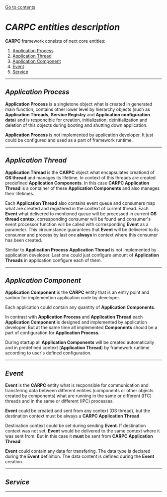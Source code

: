 [Go to contents](../README.md#table-of_contents)

# ***CARPC entities description***

**CARPC** framework consists of next core entities:
   1. [Application Process](#application-process)
   2. [Application Thread](#application-thread)
   3. [Application Component](#application-component)
   4. [Event](#event)
   5. [Service](#service)

----

## ***Application Process***

**Application Process** is a singletone object what is created in generated main function, contains other lower level by hierarchy objects (such as **Application Threads**, **Service Registry** and **Application configuration data**) and is responcible for creation, initialization, deinitialization and deletion of this objects during booting and shutting down application.

**Application Process** is not implemented by application developer. It just could be configured and used as a part of framework runtime.

----

## ***Application Thread***

**Application Thread** is the **CARPC** object what encapsulates creationd of **OS thread** and manages its lifetime. In context of this threads are created predefined **Application Components**. In this case **CARPC Application Thread** is a container of these **Application Components** and also manages their lifetimes.

Each **Application Thread** also contains event queue and consumers map what are created and registered in the context of current thread. Each **Event** what delivered to mentioned queue will be processed in current **OS thread contex**, corresponding consumer will be found and consumer's event processor function will be called with corresponding **Event** as a parameter. This circumstance guarantees that **Event** will be delivered to its consumer and process by last one **always** in context where this consumer has been created.

Similar to **Application Process** **Application Thread** is not implemented by application developer. Last one could just configure amount of **Application Threads** in application configure each of them.

----

## ***Application Component***

**Application Component** is the **CARPC** entity that is an entry point and sanbox for implemention application code by developer.

Each application could contain any quantity of **Application Components**.

In contrast with **Application Process** and **Application Thread** each **Application Component** is designed and implemented by application developer. But at the same time all implemented **Components** should be a part of configuration for **Application Process**.

During startup all **Application Components** will be created automatically and in predefined context (**Application Thread**) by framework runtime according to user's defined configuration.

----

## ***Event***

**Event** is the **CARPC** entity what is recponsible for communication and transfering data between different entities (components or other objects created by components) what are running in the same or different (ITC) threads and in the same or different (IPC) processes.

**Event** could be created and sent from any context (OS thread), but the destination context must be always a **CARPC Application Thread**.

Destination context could be set during sending **Event**. If destination context was not set, **Event** would be delivered to the same context where it was sent from. But in this case it **must** be sent from **CARPC Application Thread**

**Event** could contain any data for transfering. The data type is declared during the **Event** definition. The data content is defined during the **Event** creation.


<!-- Each **Event** consists of next parts:
   - **Signature**
   - **Data**
   - **Context**
   - **Priority**

### **Signature**
**Signature** is a part of **Event** to identify concrete event type and subtype in the system. It is used for **Event** subscription and notification. **Signature** is predefined by **CARPC** framework but also could be extended by developer according to corresponding rules. **Signature** contains at least one "field": "type_id" what identifys event type. Also **Signature** could contain additional fields such as "id" and so on. This fields will distinguish events with the same type (type_id).

Each event consumer must subscribe on event by specifying concrete signature additional field. In this case this consumer will receive only such event with mentioned fields. Event consumer could unsibscribe from event with concrete additional fields or from this event in general. In last case this consumer will not receive any event with such event type.

Each event sender must create concrete event with specifying addition field befor sending.

### **Data**
**Data** is an **Event** payload what has specified type and any value. This value is a data what will be transfered from event sender to event consumer.

### **Context**
**Context** containes PID and TID what are specify the destination context where event consumer has been created. It could be defined during sending event by event sender. **PID** and **TID** are identifiers of process in the system and thread in the process but not assigned by **OS** but assgned by **CARPC** framework.

By default

In case if **Context** was defined during sending by event sender this event will be delivered only to consumers what are created in specified context. All other consumers what are subscribed on this event but have been created in other contexts will be ignored.

### **Priority** -->

----

## ***Service***

----
